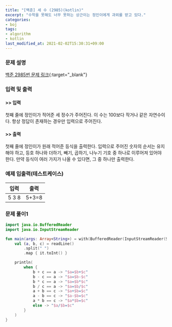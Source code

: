 ```yaml
---
title: "[백준] 세 수 (2985)(kotlin)"
excerpt: "수학을 못해도 너무 못하는 상근이는 정인이에게 과외를 받고 있다."
categories:
- boj
tags:
- algorithm
- kotlin
last_modified_at: 2021-02-02T15:30:31+09:00
---
```



### 문제 설명
[백준 2985번 문제 링크](https://www.acmicpc.net/problem/2985#description){:target="_blank"}




### 입력 및 출력
#### >> 입력
첫째 줄에 정인이가 적어준 세 정수가 주어진다. 이 수는 100보다 작거나 같은 자연수이다. 항상 정답이 존재하는 경우만 입력으로 주어진다.



#### >> 출력
첫째 줄에 정인이가 원래 적어준 등식을 출력한다. 입력으로 주어진 숫자의 순서는 유지해야 하고, 등호 하나와 더하기, 빼기, 곱하기, 나누기 기호 중 하나로 이루어져 있어야 한다. 만약 등식이 여러 가지가 나올 수 있다면, 그 중 하나만 출력한다.





### 예제 입출력(테스트케이스)


|입력|출력|
|-----|------|
|5 3 8|5+3=8|




### 문제 풀이1
```kotlin
import java.io.BufferedReader
import java.io.InputStreamReader

fun main(args: Array<String>) = with(BufferedReader(InputStreamReader(System.`in`))) {
    val (a, b, c) = readLine()
        .split(" ")
        .map { it.toInt() }

    println(
        when {
            b + c == a -> "$a=$b+$c"
            b - c == a -> "$a=$b-$c"
            b * c == a -> "$a=$b*$c"
            b / c == a -> "$a=$b/$c"
            a + b == c -> "$a+$b=$c"
            a - b == c -> "$a-$b=$c"
            a * b == c -> "$a*$b=$c"
            else -> "$a/$b=$c"
        }
    )
}
```